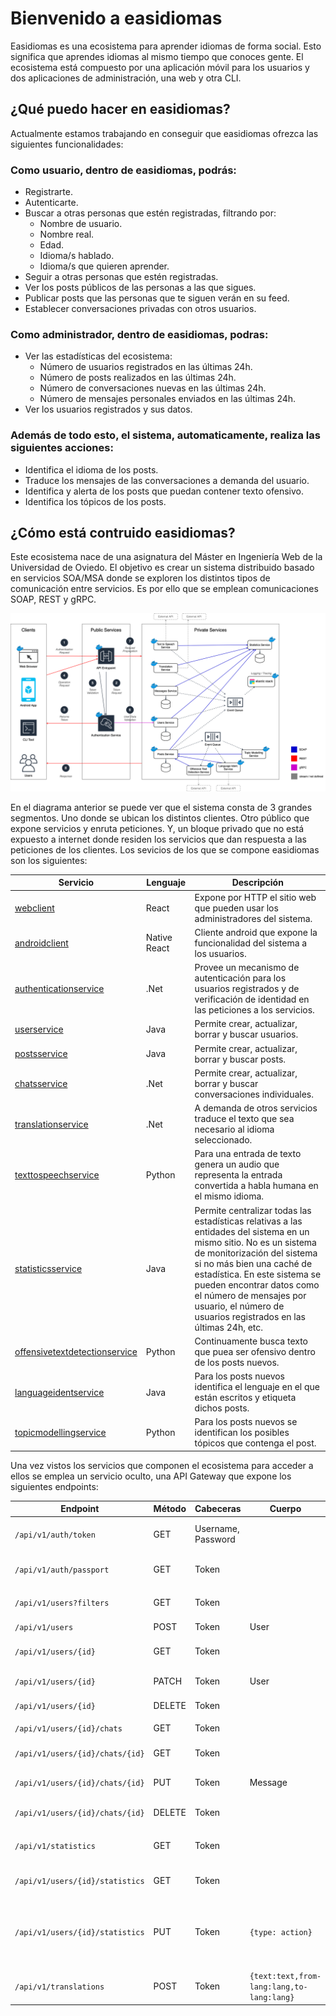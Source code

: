 # Bienvenido a easidiomas
Easidiomas es una ecosistema para aprender idiomas de forma social. Esto significa que aprendes idiomas al mismo tiempo que conoces gente. El ecosistema está compuesto por una aplicación móvil para los usuarios y dos aplicaciones de administración, una web y otra CLI.

## ¿Qué puedo hacer en easidiomas?
Actualmente estamos trabajando en conseguir que easidiomas ofrezca las siguientes funcionalidades:

### Como usuario, dentro de easidiomas, podrás:
- Registrarte.
- Autenticarte.
- Buscar a otras personas que estén registradas, filtrando por:
  * Nombre de usuario.
  * Nombre real.
  * Edad.
  * Idioma/s hablado.
  * Idioma/s que quieren aprender.
- Seguir a otras personas que estén registradas.
- Ver los posts públicos de las personas a las que sigues.
- Publicar posts que las personas que te siguen verán en su feed.
- Establecer conversaciones privadas con otros usuarios.

### Como administrador, dentro de easidiomas, podras:
- Ver las estadísticas del ecosistema:
  * Número de usuarios registrados en las últimas 24h.
  * Número de posts realizados en las últimas 24h.
  * Número de conversaciones nuevas en las últimas 24h.
  * Número de mensajes personales enviados en las últimas 24h.
- Ver los usuarios registrados y sus datos.

### Además de todo esto, el sistema, automaticamente, realiza las siguientes acciones:
- Identifica el idioma de los posts.
- Traduce los mensajes de las conversaciones a demanda del usuario.
- Identifica y alerta de los posts que puedan contener texto ofensivo.
- Identifica los tópicos de los posts.

## ¿Cómo está contruido easidiomas?
Este ecosistema nace de una asignatura del Máster en Ingeniería Web de la Universidad de Oviedo. El objetivo es crear un sistema distribuido basado en servicios SOA/MSA donde se exploren los distintos tipos de comunicación entre servicios. Es por ello que se emplean comunicaciones SOAP, REST y gRPC.

![Diagrama de arquitectura general](docs/arc-page-6.png)

En el diagrama anterior se puede ver que el sistema consta de 3 grandes segmentos. Uno donde se ubican los distintos clientes. Otro público que expone servicios y enruta peticiones. Y, un bloque privado que no está expuesto a internet donde residen los servicios que dan respuesta a las peticiones de los clientes. Los sevicios de los que se compone easidiomas son los siguientes:

| Servicio                                              | Lenguaje      | Descripción                                                                                                                       |
| ---------------------------------------------------- | ------------- | --------------------------------------------------------------------------------------------------------------------------------- |
| [webclient](./src/webclient)                           | React            | Expone por HTTP el sitio web que pueden usar los administradores del sistema. |
| [androidclient](./src/androidclient)                     | Native React            | Cliente android que expone la funcionalidad del sistema a los usuarios.                                                           |
| [authenticationservice](./src/authenticationservice) | .Net            | Provee un mecanismo de autenticación para los usuarios registrados y de verificación de identidad en las peticiones a los servicios.                        |
| [userservice](./src/userservice)             | Java       | Permite crear, actualizar, borrar y buscar usuarios. |
| [postsservice](./src/postsservice)               | Java       | Permite crear, actualizar, borrar y buscar posts.                                     |
| [chatsservice](./src/messagesservice)             | .Net            | Permite crear, actualizar, borrar y buscar conversaciones individuales.                                 |
| [translationservice](./src/translationservice)                   | .Net        |A demanda de otros servicios traduce el texto que sea necesario al idioma seleccionado.                                                                                   |
| [texttospeechservice](./src/texttospeechservice)             | Python            | Para una entrada de texto genera un audio que representa la entrada convertida a habla humana en el mismo idioma.                            |
| [statisticsservice](./src/statisticsservice) | Java        | Permite centralizar todas las estadísticas relativas a las entidades del sistema en un mismo sitio. No es un sistema de monitorización del sistema si no más bien una caché de estadística. En este sistema se pueden encontrar datos como el número de mensajes por usuario, el número de usuarios registrados en las últimas 24h, etc.                                                                      |
| [offensivetextdetectionservice](./src/offensivetextdetectionservice)                         | Python          | Continuamente busca texto que puea ser ofensivo dentro de los posts nuevos.                                                                                   |
| [languageidentservice](./src/languageidentservice)                 | Java | Para los posts nuevos identifica el lenguaje en el que están escritos y etiqueta dichos posts.                                              |
| [topicmodellingservice](./src/topicmodellingservice)                 | Python | Para los posts nuevos se identifican los posibles tópicos que contenga el post.                                              |

Una vez vistos los servicios que componen el ecosistema para acceder a ellos se emplea un servicio oculto, una API Gateway que expone los siguientes endpoints:

| Endpoint | Método | Cabeceras | Cuerpo | Resultado|Descripción|
|----------|--------|-----------|--------|----------|-----------|
|`/api/v1/auth/token`|GET|Username, Password||200 + Token, 401|Valida las credenciales y genera un token de acceso.|
|`/api/v1/auth/passport`|GET|Token||200 + Passport, 401|Verifica el token de acceso y genera un pasaporte para la petición.|
|||||||
|`/api/v1/users?filters`|GET|Token||200 Users|Busca entre los usuarios aplicando los filtros.|
|`/api/v1/users`|POST|Token|User|201 + User, 409|Crea un nuevo usuario.|
|`/api/v1/users/{id}`|GET|Token||200 + User, 404|Devuelve un usuario concreto.|
|`/api/v1/users/{id}`|PATCH|Token|User|200 + User, 404-409|Modifica un usuario.|
|`/api/v1/users/{id}`|DELETE|Token||200, 404|Elimina un usuario.|
|||||||
|`/api/v1/users/{id}/chats`|GET|Token||200 Chats, 404|Devuelve todos los chats de un usuario.|
|`/api/v1/users/{id}/chats/{id}`|GET|Token||201 Chat, 404-409|Devuelve el chat entre dos usuarios|
|`/api/v1/users/{id}/chats/{id}`|PUT|Token|Message|200, 404|Añade un mensaje al chat entre dos usuarios. Si el chat no existe lo crea.|
|`/api/v1/users/{id}/chats/{id}`|DELETE|Token||200, 404|Elimina un chat entre dos usuarios.|
|||||||
|`/api/v1/statistics`|GET|Token||200 Statistics, 404|Devuelve todas las estadísticas del ecosistema.|
|`/api/v1/users/{id}/statistics`|GET|Token||200 Statistics, 404|Devuelve las estadísticas de un usuario.|
|`/api/v1/users/{id}/statistics`|PUT|Token|`{type: action}`|201, 409|Aplica la acción indicada sobre el tipo de estadística indicado. Los tipos son: `translations/chats/logins`. Y las acciones son: `add-one/remove-one`.|
|||||||
|`/api/v1/translations`|POST|Token|`{text:text,from-lang:lang,to-lang:lang}`|201 Translation, 404|Devuelve la traduciión para un texto dado.|